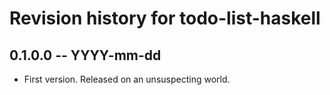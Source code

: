 # Revision history for todo-list-haskell

## 0.1.0.0 -- YYYY-mm-dd

* First version. Released on an unsuspecting world.

